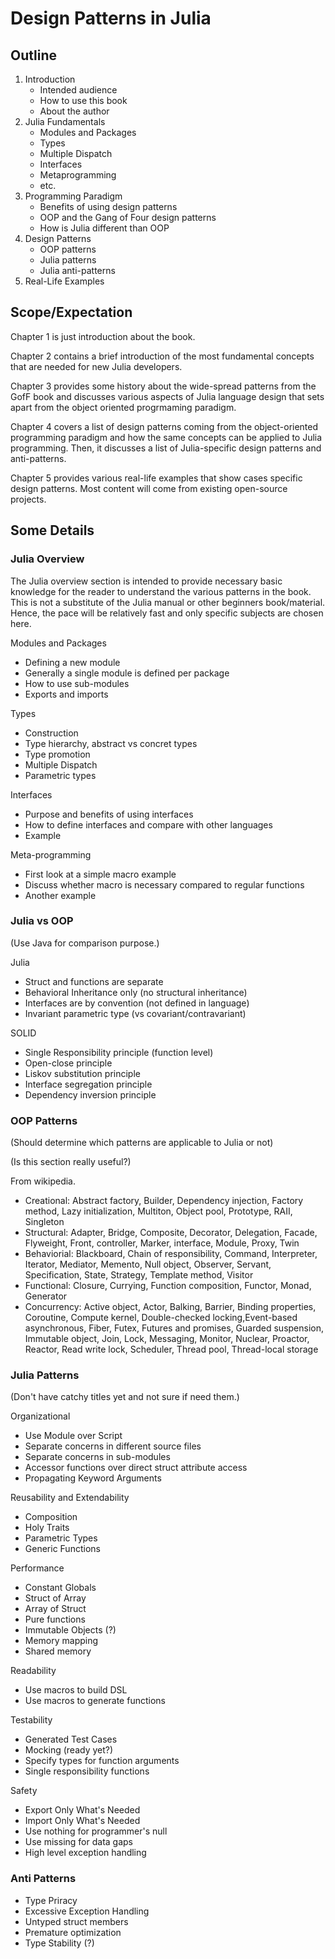 # Design Patterns in Julia

## Outline

1. Introduction
   - Intended audience
   - How to use this book
   - About the author
2. Julia Fundamentals
   - Modules and Packages
   - Types
   - Multiple Dispatch
   - Interfaces
   - Metaprogramming
   - etc.
3. Programming Paradigm
   - Benefits of using design patterns
   - OOP and the Gang of Four design patterns
   - How is Julia different than OOP
4. Design Patterns 
   - OOP patterns
   - Julia patterns
   - Julia anti-patterns
5. Real-Life Examples

## Scope/Expectation

Chapter 1 is just introduction about the book.

Chapter 2 contains a brief introduction of the most fundamental concepts that are needed for new Julia developers.  

Chapter 3 provides some history about the wide-spread patterns from the GofF book and discusses various aspects of Julia language design that sets apart from the object oriented progrmaming paradigm.

Chapter 4 covers a list of design patterns coming from the object-oriented programming paradigm and how the same concepts can be applied to Julia programming.  Then, it discusses a list of Julia-specific design patterns and anti-patterns.

Chapter 5 provides various real-life examples that show cases specific design patterns.  Most content will come from existing open-source projects.   

## Some Details

### Julia Overview

The Julia overview section is intended to provide necessary basic knowledge for the reader to understand the various patterns in the book. This is not a substitute of the Julia manual or other beginners book/material.  Hence, the pace will be relatively fast and only specific subjects are chosen here.

Modules and Packages
- Defining a new module
- Generally a single module is defined per package
- How to use sub-modules
- Exports and imports

Types 
- Construction
- Type hierarchy, abstract vs concret types
- Type promotion
- Multiple Dispatch
- Parametric types

Interfaces
- Purpose and benefits of using interfaces
- How to define interfaces and compare with other languages
- Example

Meta-programming
- First look at a simple macro example
- Discuss whether macro is necessary compared to regular functions
- Another example 


### Julia vs OOP

(Use Java for comparison purpose.)

Julia
- Struct and functions are separate
- Behavioral Inheritance only (no structural inheritance)
- Interfaces are by convention (not defined in language)
- Invariant parametric type (vs covariant/contravariant)

SOLID
- Single Responsibility principle (function level)
- Open-close principle
- Liskov substitution principle
- Interface segregation principle
- Dependency inversion principle

### OOP Patterns 

(Should determine which patterns are applicable to Julia or not)

(Is this section really useful?)

From wikipedia.

- Creational: Abstract factory, Builder, Dependency injection, Factory method, Lazy initialization, Multiton, Object pool, Prototype, RAII, Singleton
- Structural: Adapter, Bridge, Composite, Decorator, Delegation, Facade, Flyweight, Front, controller, Marker, interface, Module, Proxy, Twin
- Behaviorial: Blackboard, Chain of responsibility, Command, Interpreter, Iterator, Mediator, Memento, Null object, Observer, Servant, Specification, State, Strategy, Template method, Visitor
- Functional: Closure, Currying, Function composition, Functor, Monad, Generator
- Concurrency: Active object, Actor, Balking, Barrier, Binding properties, Coroutine, Compute kernel, Double-checked locking,Event-based asynchronous, Fiber, Futex, Futures and promises, Guarded suspension, Immutable object, Join, Lock, Messaging, Monitor, Nuclear, Proactor, Reactor, Read write lock, Scheduler, Thread pool, Thread-local storage

### Julia Patterns

(Don't have catchy titles yet and not sure if need them.)

Organizational
- Use Module over Script
- Separate concerns in different source files
- Separate concerns in sub-modules
- Accessor functions over direct struct attribute access 
- Propagating Keyword Arguments

Reusability and Extendability
- Composition
- Holy Traits
- Parametric Types
- Generic Functions

Performance
- Constant Globals
- Struct of Array
- Array of Struct
- Pure functions
- Immutable Objects (?)
- Memory mapping
- Shared memory

Readability
- Use macros to build DSL
- Use macros to generate functions

Testability
- Generated Test Cases
- Mocking (ready yet?)
- Specify types for function arguments
- Single responsibility functions

Safety
- Export Only What's Needed
- Import Only What's Needed
- Use nothing for programmer's null
- Use missing for data gaps
- High level exception handling

### Anti Patterns

- Type Priracy
- Excessive Exception Handling
- Untyped struct members
- Premature optimization
- Type Stability (?)


